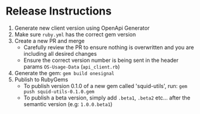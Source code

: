 # Release Instructions
1. Generate new client version using OpenApi Generator
2. Make sure `ruby.yml` has the correct gem version
2. Create a new PR and merge
   * Carefully review the PR to ensure nothing is overwritten and you are including all desired changes
   * Ensure the correct version number is being sent in the header params `OS-Usage-Data` (`api_client.rb`)
3. Generate the gem: `gem build onesignal`
4. Publish to RubyGems
   * To publish version 0.1.0 of a new gem called 'squid-utils', run: `gem push squid-utils-0.1.0.gem`
   * To publish a beta version, simply add `.beta1`, `.beta2` etc... after the semantic version (e.g: `1.0.0.beta1`)

